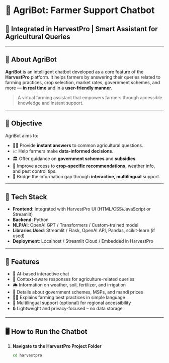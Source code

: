 # 🤖 AgriBot: Farmer Support Chatbot

## 🌾 Integrated in HarvestPro | Smart Assistant for Agricultural Queries

---

## 💬 About AgriBot

**AgriBot** is an intelligent chatbot developed as a core feature of the **HarvestPro** platform. It helps farmers by answering their queries related to farming practices, crop selection, market rates, government schemes, and more — **in real time** and in a **user-friendly manner**.

> A virtual farming assistant that empowers farmers through accessible knowledge and instant support.

---

## 🎯 Objective

AgriBot aims to:

- 🧑‍🌾 Provide **instant answers** to common agricultural questions.
- 📈 Help farmers make **data-informed decisions**.
- 🏛️ Offer guidance on **government schemes** and **subsidies**.
- 🌾 Improve access to **crop-specific recommendations**, weather info, and pest control tips.
- 💬 Bridge the information gap through **interactive, multilingual** support.

---

## 🧠 Tech Stack

- **Frontend**: Integrated with HarvestPro UI (HTML/CSS/JavaScript or Streamlit)  
- **Backend**: Python  
- **NLP/AI**: OpenAI GPT / Transformers / Custom-trained model  
- **Libraries Used**: Streamlit / Flask, OpenAI API, Pandas, scikit-learn (if used)  
- **Deployment**: Localhost / Streamlit Cloud / Embedded in HarvestPro

---

## 🚀 Features

- 🤖 AI-based interactive chat  
- 🌿 Context-aware responses for agriculture-related queries  
- 🌦️ Information on weather, soil, fertilizer, and irrigation  
- 📄 Details about government schemes, MSPs, and mandi prices  
- 🧑‍🏫 Explains farming best practices in simple language  
- 🧾 Multilingual support (optional) for regional accessibility  
- 🔒 Lightweight and privacy-focused – no data storage

---

## 🖥️ How to Run the Chatbot

1. **Navigate to the HarvestPro Project Folder**
   ```bash
   cd harvestpro
